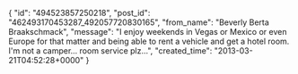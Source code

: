  {
   "id": "494523857250218",
   "post_id": "462493170453287_492057720830165",
   "from_name": "Beverly Berta Braakschmack",
   "message": "I enjoy weekends in Vegas or Mexico or even Europe for that matter and being able to rent a vehicle and get a hotel room. I'm not a camper... room service plz...",
   "created_time": "2013-03-21T04:52:28+0000"
 }
